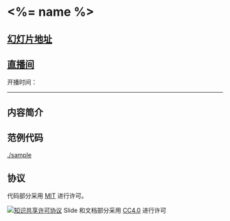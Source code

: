 <%= name %>
=====================

## [幻灯片地址]()

## [直播间]()

开播时间：

--------

## 内容简介



## 范例代码

[./sample](./sample/)

## 协议

代码部分采用 [MIT](https://opensource.org/licenses/MIT) 进行许可。

[![知识共享许可协议](https://i.creativecommons.org/l/by/4.0/88x31.png)](http://creativecommons.org/licenses/by/4.0/)
Slide 和文档部分采用 [CC4.0](http://creativecommons.org/licenses/by/4.0/) 进行许可